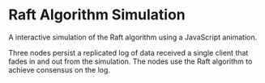 # Raft Algorithm Simulation

A interactive simulation of the Raft algorithm using a JavaScript animation.

Three nodes persist a replicated log of data received a single client that fades in and out from the simulation. The nodes use
the Raft algorithm to achieve consensus on the log.
